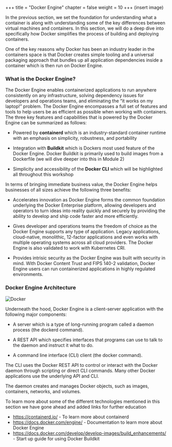 +++
title = "Docker Engine"
chapter = false
weight = 10
+++
(insert image)

 In the previous section, we set the foundation for understanding what a container is along with understanding some of the key differences between virtual machines and containers. In this section, we will do a deep dive into specifically how Docker simplifies the process of building and deploying containers. 

 One of the key reasons why Docker has been an industry leader in the containers space is that Docker creates simple tooling and a universal packaging approach that bundles up all application dependencies inside a container which is then run on Docker Engine.

### What is the Docker Engine?
The Docker Engine enables containerized applications to run anywhere consistently on any infrastructure, solving dependency issues for developers and operations teams, and eliminating the “it works on my laptop!” problem. The Docker Engine encompasses a full set of features and tools to help users be as efficient as possible when working with containers. The three key features and capabilities that is powered by the Docker Engine can be summarized as follows:

- Powered by **containerd** which is an industry-standard container runtime with an emphasis on simplicity, robustness, and portability

- Integration with **Buildkit** which is Dockers most used feature of the Docker Engine. Docker Buildkit is primarily used to build images from a Dockerfile (we will dive deeper into this in Module 2)

- Simplicity and accessibility of the **Docker CLI** which will be highlighted all throughout this workshop

In terms of bringing immediate business value, the Docker Engine helps businesses of all sizes achieve the following three benefits:

- Accelerates innovation as Docker Engine forms the common foundation underlying the Docker Enterprise platform, allowing developers and operators to turn ideas into reality quickly and securely by providing the ability to develop and ship code faster and more efficiently. 

- Gives developer and operations teams the freedom of choice as the Docker Engine supports any type of application. Legacy applications, cloud-native, monolithic, 12-factor applications and even works with multiple operating systems across all cloud providers. The Docker Engine is also validated to work with Kubernetes CRI. 

- Provides intrisic security as the Docker Engine was built with security in mind. With Docker Content Trust and FIPS 140-2 validation, Docker Engine users can run containerized applications in highly regulated environments. 

### Docker Engine Architecture
![Docker](/images/engine-components-flow.png)

Underneath the hood, Docker Engine is a client-server application with the following major components:

- A server which is a type of long-running program called a daemon process (the dockerd command).

- A REST API which specifies interfaces that programs can use to talk to the daemon and instruct it what to do.

- A command line interface (CLI) client (the docker command).

The CLI uses the Docker REST API to control or interact with the Docker daemon through scripting or direct CLI commands. Many other Docker applications use the underlying API and CLI.

The daemon creates and manages Docker objects, such as images, containers, networks, and volumes.

To learn more about some of the different technologies mentioned in this section we have gone ahead and added links for further education

- https://containerd.io/ - To learn more about containerd
- https://docs.docker.com/engine/ - Documentation to learn more about Docker Engine
- https://docs.docker.com/develop/develop-images/build_enhancements/ - Start up guide for using Docker Buildkit